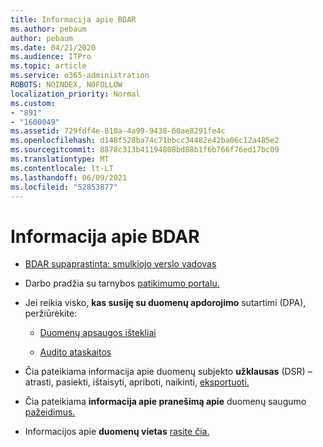 ```yaml
---
title: Informacija apie BDAR
ms.author: pebaum
author: pebaum
ms.date: 04/21/2020
ms.audience: ITPro
ms.topic: article
ms.service: o365-administration
ROBOTS: NOINDEX, NOFOLLOW
localization_priority: Normal
ms.custom:
- "891"
- "1600049"
ms.assetid: 729fdf4e-810a-4a99-9438-60ae8291fe4c
ms.openlocfilehash: d148f528ba74c71bbcc34482e42ba06c12a485e2
ms.sourcegitcommit: 8878c313b41194808bd88b1f6b766f76ed17bc09
ms.translationtype: MT
ms.contentlocale: lt-LT
ms.lasthandoff: 06/09/2021
ms.locfileid: "52853877"
---
```

# <a name="information-about-gdpr"></a>Informacija apie BDAR

- [BDAR supaprastinta: smulkiojo verslo vadovas](/microsoft-365/admin/security-and-compliance/gdpr-compliance)

- Darbo pradžia su tarnybos [patikimumo portalu.](https://servicetrust.microsoft.com/ViewPage/GDPRGetStarted)

- Jei reikia visko, **kas susiję su duomenų apdorojimo** sutartimi (DPA), peržiūrėkite:

  - [Duomenų apsaugos ištekliai](https://servicetrust.microsoft.com/ViewPage/TrustDocuments)

  - [Audito ataskaitos](https://servicetrust.microsoft.com/ViewPage/MSComplianceGuide)

- Čia pateikiama informacija apie duomenų subjekto **užklausas** (DSR) – atrasti, pasiekti, ištaisyti, apriboti, naikinti, [eksportuoti.](/microsoft-365/compliance/gdpr-dsr-office365)

- Čia pateikiama **informacija apie pranešimą apie** duomenų saugumo [pažeidimus.](https://servicetrust.microsoft.com/ViewPage/GDPRBreach)

- Informacijos apie **duomenų vietas** [rasite čia.](https://products.office.com/where-is-your-data-located?ms.officeurl=datamaps&amp;geo=All#All)
